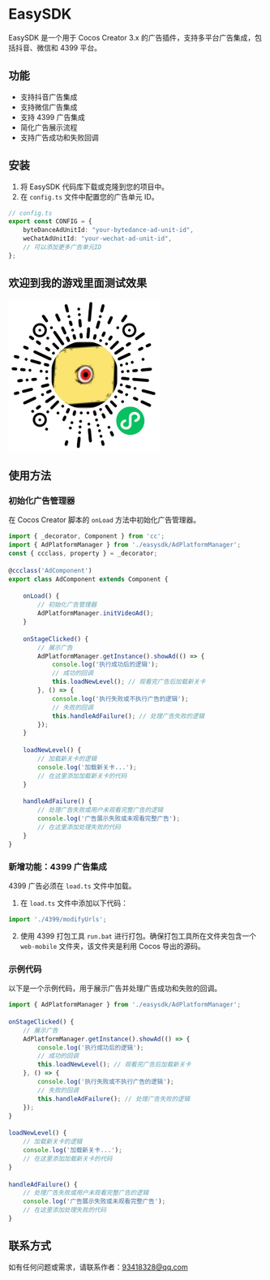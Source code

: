 
# EasySDK

EasySDK 是一个用于 Cocos Creator 3.x 的广告插件，支持多平台广告集成，包括抖音、微信和 4399 平台。

## 功能

- 支持抖音广告集成
- 支持微信广告集成
- 支持 4399 广告集成
- 简化广告展示流程
- 支持广告成功和失败回调

## 安装

1. 将 EasySDK 代码库下载或克隆到您的项目中。
2. 在 `config.ts` 文件中配置您的广告单元 ID。

```typescript
// config.ts
export const CONFIG = {
    byteDanceAdUnitId: "your-bytedance-ad-unit-id",
    weChatAdUnitId: "your-wechat-ad-unit-id",
    // 可以添加更多广告单元ID
};
```

## 欢迎到我的游戏里面测试效果

<img src="https://github.com/shuishen49/easysdk/blob/main/code.jpeg?raw=true" alt="示例图片" width="300"/>

## 使用方法

### 初始化广告管理器

在 Cocos Creator 脚本的 `onLoad` 方法中初始化广告管理器。

```typescript
import { _decorator, Component } from 'cc';
import { AdPlatformManager } from './easysdk/AdPlatformManager';
const { ccclass, property } = _decorator;

@ccclass('AdComponent')
export class AdComponent extends Component {

    onLoad() {
        // 初始化广告管理器
        AdPlatformManager.initVideoAd();
    }

    onStageClicked() {
        // 展示广告
        AdPlatformManager.getInstance().showAd(() => {
            console.log('执行成功后的逻辑');
            // 成功的回调
            this.loadNewLevel(); // 观看完广告后加载新关卡
        }, () => {
            console.log('执行失败或不执行广告的逻辑');
            // 失败的回调
            this.handleAdFailure(); // 处理广告失败的逻辑
        });
    }

    loadNewLevel() {
        // 加载新关卡的逻辑
        console.log('加载新关卡...');
        // 在这里添加加载新关卡的代码
    }

    handleAdFailure() {
        // 处理广告失败或用户未观看完整广告的逻辑
        console.log('广告展示失败或未观看完整广告');
        // 在这里添加处理失败的代码
    }
}
```

### 新增功能：4399 广告集成

4399 广告必须在 `load.ts` 文件中加载。

1. 在 `load.ts` 文件中添加以下代码：

```typescript
import './4399/modifyUrls';
```

2. 使用 4399 打包工具 `run.bat` 进行打包。确保打包工具所在文件夹包含一个 `web-mobile` 文件夹，该文件夹是利用 Cocos 导出的源码。

### 示例代码

以下是一个示例代码，用于展示广告并处理广告成功和失败的回调。

```typescript
import { AdPlatformManager } from './easysdk/AdPlatformManager';

onStageClicked() {
    // 展示广告
    AdPlatformManager.getInstance().showAd(() => {
        console.log('执行成功后的逻辑');
        // 成功的回调
        this.loadNewLevel(); // 观看完广告后加载新关卡
    }, () => {
        console.log('执行失败或不执行广告的逻辑');
        // 失败的回调
        this.handleAdFailure(); // 处理广告失败的逻辑
    });
}

loadNewLevel() {
    // 加载新关卡的逻辑
    console.log('加载新关卡...');
    // 在这里添加加载新关卡的代码
}

handleAdFailure() {
    // 处理广告失败或用户未观看完整广告的逻辑
    console.log('广告展示失败或未观看完整广告');
    // 在这里添加处理失败的代码
}
```

## 联系方式

如有任何问题或需求，请联系作者：93418328@qq.com
